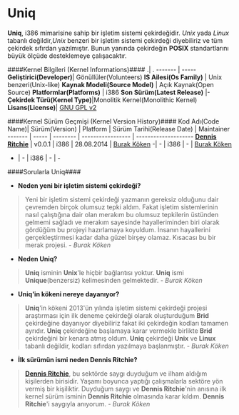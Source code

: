 Uniq
=====

**Uniq**, i386 mimarisine sahip bir işletim sistemi çekirdeğidir. *Unix* yada *Linux* tabanlı değildir,*Unix* benzeri bir işletim sistemi çekirdeği diyebiliriz ve tüm çekirdek sıfırdan yazılmıştır. Bunun yanında çekirdeğin **POSIX** standartlarını büyük ölçüde desteklemeye
çalışacaktır.

####Kernel Bilgileri (Kernel Informations)####
  .| .
------- | ----- 
**Geliştirici(Developer)**| Gönüllüler(Volunteers) 
**IS Ailesi(Os Family)** |  Unix benzeri(Unix-like)
**Kaynak Modeli(Source Model)** | Açık Kaynak(Open Source) 
**Platformlar(Platforms)** | i386
**Son Sürüm(Latest Release)** |-
**Çekirdek Türü(Kernel Type)**|Monolitik Kernel(Monolithic Kernel)
**Lisans(License)**| [GNU GPL v2](https://github.com/codnect/uniq/blob/master/LICENSE)

####Kernel Sürüm Geçmişi (Kernel Version History)####
Kod Adı(Code Name)| Sürüm(Version) | Platform | Sürüm Tarihi(Release Date) | Maintainer
------- | ----- | -------- | ----------------- | --------------------
[**Dennis Ritchie**](http://en.wikipedia.org/wiki/Dennis_Ritchie) | v0.0.1 | i386 | 28.08.2014 | [Burak Köken](https://github.com/burakkoken)
-| -  | i386 | - | [Burak Köken](https://github.com/burakkoken)
- | -   | i386 | - | -

####Sorularla Uniq####

* **Neden yeni bir işletim sistemi çekirdeği?**

> Yeni bir işletim sistemi çekirdeği yazmanın gereksiz olduğunu dair çevremden birçok olumsuz tepki aldım. Fakat işletim sistemlerinin nasıl çalıştığına dair olan merakım bu olumsuz tepkilerin üstünden gelmemi sağladı ve merakım sayesinde hayalleriminden biri olarak gördüğüm bu projeyi hazırlamaya koyuldum. İnsanın hayallerini gerçekleştirmesi kadar daha güzel birşey olamaz. Kısacası bu bir merak projesi. - *Burak Köken*

* **Neden Uniq?**

>**Uniq** isminin **Unix**'le hiçbir bağlantısı yoktur. **Uniq** ismi **Unique**(benzersiz) kelimesinden gelmektedir. - *Burak Köken*

* **Uniq'in kökeni nereye dayanıyor?**

> **Uniq**'in kökeni 2013'ün yılında işletim sistemi çekirdeği projesi araştırması için ilk deneme çekirdeği olarak oluşturduğum **Brid** çekirdeğine dayanıyor diyebiliriz fakat iki çekirdeğin kodları tamamen ayrıdır. **Uniq** çekirdeğine başlamaya karar vermekle birlikte **Brid** çekirdeğini bir kenara atmış oldum. **Uniq** çekirdeği **Unix** ve **Linux** tabanlı değildir, kodları sıfırdan yazılmaya başlanmıştır. - *Burak Köken*

* **İlk sürümün ismi neden Dennis Ritchie?**

> [**Dennis Ritchie**](http://en.wikipedia.org/wiki/Dennis_Ritchie), bu sektörde saygı duyduğum ve ilham aldığım kişilerden birisidir. Yaşamı boyunca yaptığı çalışmalarla sektöre yön vermiş bir kişiliktir. Duyduğum saygı ve **Dennis Ritchie**'nin anısına ilk kernel sürüm isminin **Dennis Ritchie** olmasında karar kıldım. **Dennis Ritchie**'i saygıyla anıyorum. - *Burak Köken*
